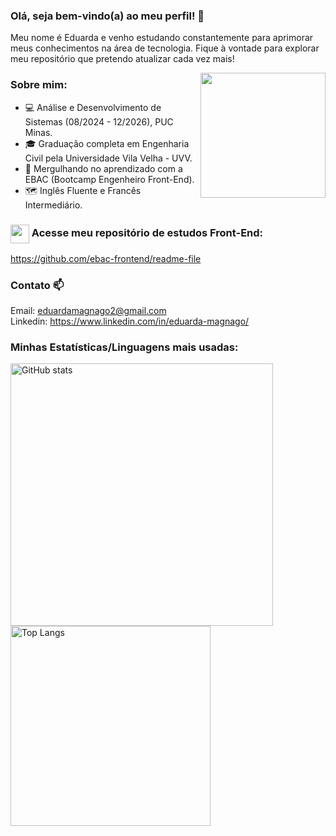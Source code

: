 ### Olá, seja bem-vindo(a) ao meu perfil! 👋
Meu nome é Eduarda e venho estudando constantemente para aprimorar meus conhecimentos na área de tecnologia.
Fique à vontade para explorar meu repositório que pretendo atualizar cada vez mais!

<img src="https://media.giphy.com/media/BOPrq7m5jYS1W/giphy.gif" width="200px" align="right" />

### Sobre mim:
- 💻 Análise e Desenvolvimento de Sistemas (08/2024 - 12/2026), PUC Minas.
- 🎓 Graduação completa em Engenharia Civil pela Universidade Vila Velha - UVV.
- 🤿 Mergulhando no aprendizado com a EBAC (Bootcamp Engenheiro Front-End).
- 🗺️ Inglês Fluente e Francês Intermediário.

### <img src="https://media.giphy.com/media/5xRW2cUKfcyQg/giphy.gif" width="30px" style="vertical-align: middle;" /> Acesse meu repositório de estudos Front-End:
https://github.com/ebac-frontend/readme-file

### Contato 📫
Email: eduardamagnago2@gmail.com<br>
Linkedin: https://www.linkedin.com/in/eduarda-magnago/<br>

### Minhas Estatísticas/Linguagens mais usadas:
<p align="left">
  <img width="420px" src="https://github-readme-stats.vercel.app/api?username=eduarda-magnago&show_icons=true&theme=merko" alt="GitHub stats" />
  <img width="320px" src="https://github-readme-stats.vercel.app/api/top-langs/?username=eduarda-magnago&layout=compact&theme=merko" alt="Top Langs" />
</p>




